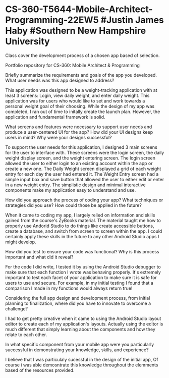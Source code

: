 # CS-360-T5644-Mobile-Architect-Programming-22EW5 #Justin James Haby #Southern New Hampshire University
Class cover the development process of a chosen app based of selection.


Portfolio repository for CS-360: Mobile Architect & Programming

Briefly summarize the requirements and goals of the app you developed. What user needs was this app designed to address?

  This application was designed to be a weight-tracking application with at least 3 screens: Login, view daily weight, and enter daily weight. This application was for users who would like to set and work towards a personal weight goal of their choosing. While the design of my app was completed, I ran out of time to initally create the launch plan. However, the application and fundamental framework is solid.

What screens and features were necessary to support user needs and produce a user-centered UI for the app? How did your UI designs keep users in mind? Why were your designs successful?

  To support the user needs for this application, I designed 3 main screens for the user to interface with. These screens were the login screen, the daily weight display screen, and the weight entering screen. The login screen allowed the user to either login to an existing account within the app or create a new one. The Daily Weight screen displayed a grid of each weight entry for each day the user had entered it. The Weight Entry screen had a simple input box and save button that allowed the user to either edit or enter in a new weight entry. The simplistic design and minimal interactive components make my application easy to understand and use.

How did you approach the process of coding your app? What techniques or strategies did you use? How could those be applied in the future?

  When it came to coding my app, I largely relied on information and skills gained from the course's ZyBooks material. The material taught me how to properly use Andorid Studio to do things like create accessible buttons, create a database, and switch from screen to screen within the app. I could certainly apply these skills in the future to any other Android Studio apps I might develop.

How did you test to ensure your code was functional? Why is this process important and what did it reveal?

  For the code I did write, I tested it by using the Android Studio debugger to make sure that each function I wrote was behaving properly. It's extremely important to test each facet of your application to make sure it is safe for users to use and secure. For example, in my initial testing I found that a comparison I made in my functions would always return true!

Considering the full app design and development process, from initial planning to finalization, where did you have to innovate to overcome a challenge?

  I had to get pretty creative when it came to using the Android Studio layout editor to create each of my application's layouts. Actually using the editor is much different that simply learning about the components and how they relate to each other.

In what specific component from your mobile app were you particularly successful in demonstrating your knowledge, skills, and experience?

  I believe that I was particulaly sucessful in the design of the initial app, Of course i was able demosntrate this knowledge throughout the elemments based of the resources provided.
